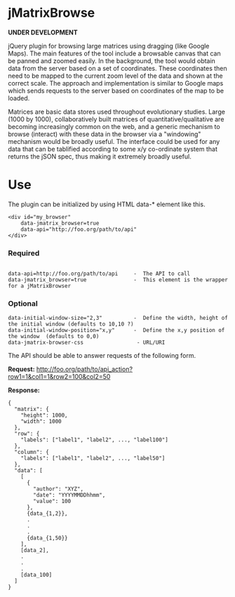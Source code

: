 jMatrixBrowse
=============

**UNDER DEVELOPMENT**

jQuery plugin for browsing large matrices using dragging (like Google Maps). The main features of the tool include a browsable canvas that can be panned and zoomed easily. In the background, the tool would obtain data from the server based on a set of coordinates. These coordinates then need to be mapped to the current zoom level of the data and shown at the correct scale. The approach and implementation is similar to Google maps which sends requests to the server based on coordinates of the map to be loaded.

Matrices are basic data stores used throughout evolutionary studies. Large (1000 by 1000), collaboratively built matrices of quantitative/qualitative are becoming increasingly common on the web, and a generic mechanism to browse (interact) with these data in the browser via a "windowing" mechanism would be broadly useful. The interface could be used for any data that can be tablified according to some x/y co-ordinate system that returns the jSON spec, thus making it extremely broadly useful.

Use
===

The plugin can be initialized by using HTML data-* element like this.

```
<div id="my_browser" 
    data-jmatrix_browser=true 
    data-api="http://foo.org/path/to/api" 
</div>

```

### Required

```

data-api=http://foo.org/path/to/api     -  The API to call 
data-jmatrix_browser=true               -  This element is the wrapper for a jMatrixBrowser

```
### Optional
```
data-initial-window-size="2,3"          -  Define the width, height of the initial window (defaults to 10,10 ?)
data-initial-window-position="x,y"      -  Define the x,y position of the window  (defaults to 0,0)
data-jmatrix-browser-css                 - URL/URI
```

The API should be able to answer requests of the following form.

**Request:** http://foo.org/path/to/api_action?row1=1&col1=1&row2=100&col2=50

**Response:**
```
{
  "matrix": {
    "height": 1000,
    "width": 1000
  },
  "row": {
    "labels": ["label1", "label2", ..., "label100"]
  },
  "column": {
    "labels": ["label1", "label2", ..., "label50"]
  },
  "data": [
    [
      {
        "author": "XYZ",
        "date": "YYYYMMDDhhmm",
        "value": 100
      },
      {data_{1,2}},
      .
      .
      .
      {data_{1,50}}
    ],
    [data_2],
    .
    .
    .
    [data_100]
  ]
}
```